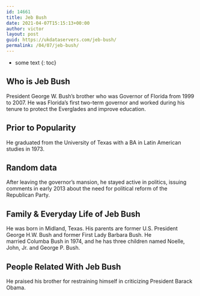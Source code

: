 ```yaml
---
id: 14661
title: Jeb Bush
date: 2021-04-07T15:15:13+00:00
author: victor
layout: post
guid: https://ukdataservers.com/jeb-bush/
permalink: /04/07/jeb-bush/
---
```


* some text
{: toc}


## Who is Jeb Bush



President George W. Bush&#8217;s brother who was Governor of Florida from 1999 to 2007. He was Florida&#8217;s first two-term governor and worked during his tenure to protect the Everglades and improve education.

                
                
                
## Prior to Popularity



He graduated from the University of Texas with a BA in Latin American studies in 1973.

                
                
                
## Random data



After leaving the governor&#8217;s mansion, he stayed active in politics, issuing comments in early 2013 about the need for political reform of the Republican Party.

                
                
                
## Family & Everyday Life of Jeb Bush



He was born in Midland, Texas. His parents are former U.S. President George H.W. Bush and former First Lady Barbara Bush. He married Columba Bush in 1974, and he has three children named Noelle, John, Jr. and George P. Bush.

                
                
                
## People Related With Jeb Bush



He praised his brother for restraining himself in criticizing President Barack Obama.

                
              
            
          
          
          